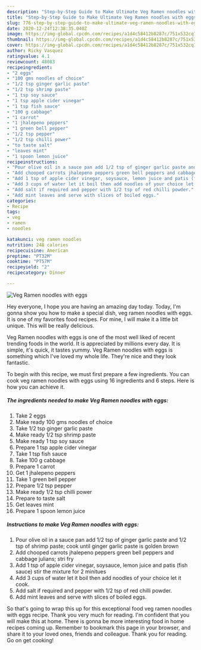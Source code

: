 ```yaml
---
description: "Step-by-Step Guide to Make Ultimate Veg Ramen noodles with eggs"
title: "Step-by-Step Guide to Make Ultimate Veg Ramen noodles with eggs"
slug: 776-step-by-step-guide-to-make-ultimate-veg-ramen-noodles-with-eggs
date: 2020-12-24T12:38:35.040Z
image: https://img-global.cpcdn.com/recipes/a1d4c58412b8287c/751x532cq70/veg-ramen-noodles-with-eggs-recipe-main-photo.jpg
thumbnail: https://img-global.cpcdn.com/recipes/a1d4c58412b8287c/751x532cq70/veg-ramen-noodles-with-eggs-recipe-main-photo.jpg
cover: https://img-global.cpcdn.com/recipes/a1d4c58412b8287c/751x532cq70/veg-ramen-noodles-with-eggs-recipe-main-photo.jpg
author: Ricky Vasquez
ratingvalue: 4.1
reviewcount: 48083
recipeingredient:
- "2 eggs"
- "100 gms noodles of choice"
- "1/2 tsp ginger garlic paste"
- "1/2 tsp shrimp paste"
- "1 tsp soy sauce"
- "1 tsp apple cider vinegar"
- "1 tsp fish sauce"
- "100 g cabbage"
- "1 carrot"
- "1 jhalepeno peppers"
- "1 green bell pepper"
- "1/2 tsp pepper"
- "1/2 tsp chilli power"
- "to taste salt"
- "leaves mint"
- "1 spoon lemon juice"
recipeinstructions:
- "Pour olive oil in a sauce pan add 1/2 tsp of ginger garlic paste and 1/2 tsp of shrimp paste; cook until ginger garlic paste is golden brown"
- "Add chooped carrots jhalepeno peppers green bell peppers and cabbage julians; stri fry"
- "Add 1 tsp of apple cider vinegar, soysauce, lemon juice and patis (fish sauce) stir the mixture for 2 minitues"
- "Add 3 cups of water let it boil then add noodles of your choice let it cook."
- "Add salt if required and pepper with 1/2 tsp of red chilli powder."
- "Add mint leaves and serve with slices of boiled eggs."
categories:
- Recipe
tags:
- veg
- ramen
- noodles

katakunci: veg ramen noodles 
nutrition: 248 calories
recipecuisine: American
preptime: "PT32M"
cooktime: "PT57M"
recipeyield: "2"
recipecategory: Dinner

---
```



![Veg Ramen noodles with eggs](https://img-global.cpcdn.com/recipes/a1d4c58412b8287c/751x532cq70/veg-ramen-noodles-with-eggs-recipe-main-photo.jpg)

Hey everyone, I hope you are having an amazing day today. Today, I'm gonna show you how to make a special dish, veg ramen noodles with eggs. It is one of my favorites food recipes. For mine, I will make it a little bit unique. This will be really delicious.

Veg Ramen noodles with eggs is one of the most well liked of recent trending foods in the world. It is appreciated by millions every day. It is simple, it's quick, it tastes yummy. Veg Ramen noodles with eggs is something which I've loved my whole life. They're nice and they look fantastic.




To begin with this recipe, we must first prepare a few ingredients. You can cook veg ramen noodles with eggs using 16 ingredients and 6 steps. Here is how you can achieve it.

<!--inarticleads1-->

##### The ingredients needed to make Veg Ramen noodles with eggs:

1. Take 2 eggs
1. Make ready 100 gms noodles of choice
1. Take 1/2 tsp ginger garlic paste
1. Make ready 1/2 tsp shrimp paste
1. Make ready 1 tsp soy sauce
1. Prepare 1 tsp apple cider vinegar
1. Take 1 tsp fish sauce
1. Take 100 g cabbage
1. Prepare 1 carrot
1. Get 1 jhalepeno peppers
1. Take 1 green bell pepper
1. Prepare 1/2 tsp pepper
1. Make ready 1/2 tsp chilli power
1. Prepare to taste salt
1. Get leaves mint
1. Prepare 1 spoon lemon juice




<!--inarticleads2-->

##### Instructions to make Veg Ramen noodles with eggs:

1. Pour olive oil in a sauce pan add 1/2 tsp of ginger garlic paste and 1/2 tsp of shrimp paste; cook until ginger garlic paste is golden brown
1. Add chooped carrots jhalepeno peppers green bell peppers and cabbage julians; stri fry
1. Add 1 tsp of apple cider vinegar, soysauce, lemon juice and patis (fish sauce) stir the mixture for 2 minitues
1. Add 3 cups of water let it boil then add noodles of your choice let it cook.
1. Add salt if required and pepper with 1/2 tsp of red chilli powder.
1. Add mint leaves and serve with slices of boiled eggs.




So that's going to wrap this up for this exceptional food veg ramen noodles with eggs recipe. Thank you very much for reading. I'm confident that you will make this at home. There is gonna be more interesting food in home recipes coming up. Remember to bookmark this page in your browser, and share it to your loved ones, friends and colleague. Thank you for reading. Go on get cooking!
